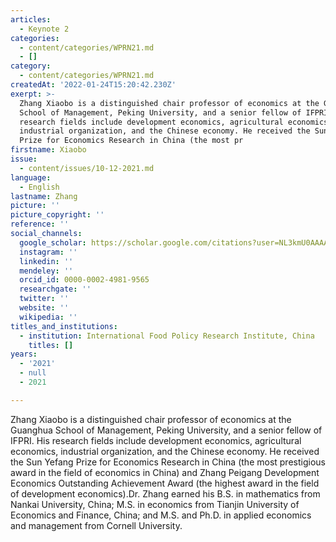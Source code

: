 ```yaml
---
articles:
  - Keynote 2
categories:
  - content/categories/WPRN21.md
  - []
category:
  - content/categories/WPRN21.md
createdAt: '2022-01-24T15:20:42.230Z'
exerpt: >-
  Zhang Xiaobo is a distinguished chair professor of economics at the Guanghua
  School of Management, Peking University, and a senior fellow of IFPRI. His
  research fields include development economics, agricultural economics,
  industrial organization, and the Chinese economy. He received the Sun Yefang
  Prize for Economics Research in China (the most pr
firstname: Xiaobo
issue:
  - content/issues/10-12-2021.md
language:
  - English
lastname: Zhang
picture: ''
picture_copyright: ''
reference: ''
social_channels:
  google_scholar: https://scholar.google.com/citations?user=NL3kmU0AAAAJ&hl=en
  instagram: ''
  linkedin: ''
  mendeley: ''
  orcid_id: 0000-0002-4981-9565
  researchgate: ''
  twitter: ''
  website: ''
  wikipedia: ''
titles_and_institutions:
  - institution: International Food Policy Research Institute, China
    titles: []
years:
  - '2021'
  - null
  - 2021

---
```

Zhang Xiaobo is a distinguished chair professor of economics at the Guanghua School of Management, Peking University, and a senior fellow of IFPRI. His research fields include development economics, agricultural economics, industrial organization, and the Chinese economy. He received the Sun Yefang Prize for Economics Research in China (the most prestigious award in the field of economics in China) and Zhang Peigang Development Economics Outstanding Achievement Award (the highest award in the field of development economics).Dr. Zhang earned his B.S. in mathematics from Nankai University, China; M.S. in economics from Tianjin University of Economics and Finance, China; and M.S. and Ph.D. in applied economics and management from Cornell University.